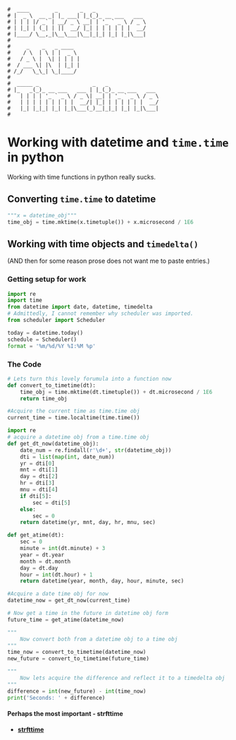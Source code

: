 ```text
#  ____        _       _   _
# |  _ \  __ _| |_ ___| |_(_)_ __ ___   ___
# | | | |/ _` | __/ _ \ __| | '_ ` _ \ / _ \
# | |_| | (_| | ||  __/ |_| | | | | | |  __/
# |____/ \__,_|\__\___|\__|_|_| |_| |_|\___|
#
#     _    _   _ ____
#    / \  | \ | |  _ \
#   / _ \ |  \| | | | |
#  / ___ \| |\  | |_| |
# /_/   \_\_| \_|____/
#
#  _____ _                 _   _
# |_   _(_)_ __ ___   ___ | |_(_)_ __ ___   ___
#   | | | | '_ ` _ \ / _ \| __| | '_ ` _ \ / _ \
#   | | | | | | | | |  __/| |_| | | | | | |  __/
#   |_| |_|_| |_| |_|\___(_)__|_|_| |_| |_|\___|
#
```

# Working with datetime and `time.time` in python

Working with time functions in python really sucks.

## Converting `time.time` to datetime

```python
"""x = datetime_obj"""
time_obj = time.mktime(x.timetuple()) + x.microsecond / 1E6
```

## Working with time objects and `timedelta()`

(AND then for some reason prose does not want me to paste entries.)

### Getting setup for work

```python
import re
import time
from datetime import date, datetime, timedelta
# Admittedly, I cannot remember why scheduler was imported.
from scheduler import Scheduler

today = datetime.today()
schedule = Scheduler()
format = '%m/%d/%Y %I:%M %p'
```

### The Code

```python
# Lets turn this lovely forumula into a function now
def convert_to_timetime(dt):
    time_obj = time.mktime(dt.timetuple()) + dt.microsecond / 1E6
    return time_obj
```

```python
#Acquire the current time as time.time obj
current_time = time.localtime(time.time())
```

```python
import re
# acquire a datetime obj from a time.time obj
def get_dt_now(datetime_obj):
    date_num = re.findall(r'\d+', str(datetime_obj))
    dti = list(map(int, date_num))
    yr = dti[0]
    mnt = dti[1]
    day = dti[2]
    hr = dti[3]
    mnu = dti[4]
    if dti[5]:
        sec = dti[5]
    else:
        sec = 0
    return datetime(yr, mnt, day, hr, mnu, sec)
```

```python
def get_atime(dt):
    sec = 0
    minute = int(dt.minute) + 3
    year = dt.year
    month = dt.month
    day = dt.day
    hour = int(dt.hour) + 1
    return datetime(year, month, day, hour, minute, sec)
```


```python
#Acquire a date time obj for now
datetime_now = get_dt_now(current_time)

# Now get a time in the future in datetime obj form
future_time = get_atime(datetime_now)

"""
    Now convert both from a datetime obj to a time obj
"""
time_now = convert_to_timetime(datetime_now)
new_future = convert_to_timetime(future_time)

"""
    Now lets acquire the difference and reflect it to a timedelta obj
"""
difference = int(new_future) - int(time_now)
print('Seconds: ' + difference)
```

#### Perhaps the most important - strfttime

- __[strfttime](https://strftime.org/)__


